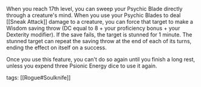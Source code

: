When you reach 17th level, you can sweep your Psychic Blade directly through a creature's mind. When you use your Psychic Blades to deal [[Sneak Attack]] damage to a creature, you can force that target to make a Wisdom saving throw (DC equal to 8 + your proficiency bonus + your Dexterity modifier). If the save fails, the target is stunned for 1 minute. The stunned target can repeat the saving throw at the end of each of its turns, ending the effect on itself on a success.

Once you use this feature, you can't do so again until you finish a long rest, unless you expend three Psionic Energy dice to use it again.

tags: [[Rogue#Soulknife]]